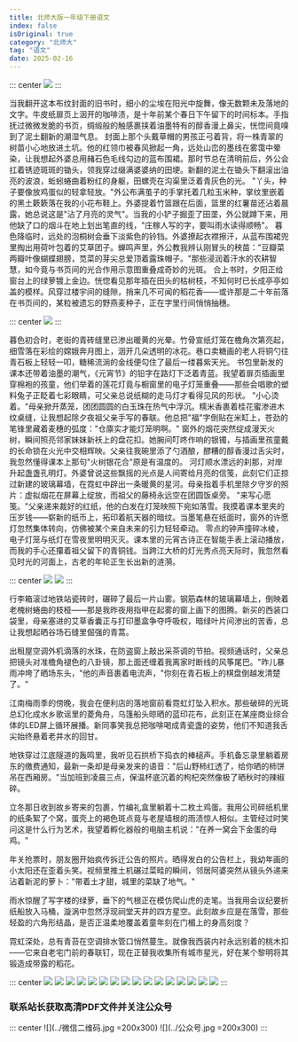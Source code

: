 ```yaml
---
title: 北师大版一年级下册语文
index: false
isOriginal: true
category: "北师大"
tag: "语文"
date: 2025-02-16
---
```


::: center
![](./一年级下册/北师大版语文一年级下_00.png)
:::

当我翻开这本布纹封面的旧书时，细小的尘埃在阳光中旋舞，像无数颗未及落地的文字。牛皮纸扉页上洇开的咖啡渍，是十年前某个春日下午留下的时间标本。手指抚过微微发脆的书页，绸缎般的触感裹挟着油墨特有的醇香漫上鼻尖，恍惚间竟嗅到了泥土翻新的潮湿气息。
封面上那个头戴草帽的男孩正弓着背，将一株青翠的树苗小心地放进土坑。他的红领巾被春风掀起一角，远处山峦的墨线在雾霭中晕染，让我想起外婆总用赭石色毛线勾边的蓝布围裙。那时节总在清明前后，外公会扛着锈迹斑斑的锄头，领我穿过缀满婆婆纳的田埂。新翻的泥土在锄头下翻滚出油亮的波浪，蚯蚓蜷曲着粉红的身躯，田螺壳在沟渠里泛着青灰色的光。
"丫头，种子要像放鸡蛋似的轻拿轻放。"外公布满茧子的手掌托着几粒玉米种，掌纹里嵌着的黑土簌簌落在我的小花布鞋上。外婆提着竹篮跟在后面，篮里的红薯苗还沾着晨露，她总说这是"沾了月亮的灵气"。当我的小铲子掘歪了田垄，外公就蹲下来，用他缺了口的烟斗在地上划出笔直的线，"庄稼人写的字，要叫雨水读得顺畅"。
暮色降临时，远处的泡桐树会垂下淡紫色的铃铛。外婆撩起衣襟擦汗，从蓝布围裙兜里掏出用荷叶包着的艾草团子。蝉鸣声里，外公教我辨认刚冒头的秧苗："豆瓣菜两瓣叶像蝴蝶翅膀，苋菜的芽尖总爱顶着露珠帽子。"那些浸润着汗水的农耕智慧，如今竟与书页间的光合作用示意图重叠成奇妙的光斑。
合上书时，夕阳正给窗台上的绿萝镀上金边。恍惚看见那年插在田头的枯树枝，不知何时已长成亭亭如盖的模样。风穿过楼宇间的缝隙，捎来几不可闻的稻花香——或许那是二十年前落在书页间的，某粒被遗忘的野燕麦种子，正在字里行间悄悄抽穗。

::: center
![](./一年级下册/北师大版语文一年级下_01.png)
:::

暮色初合时，老街的青砖缝里已渗出暖黄的光晕。竹骨宣纸灯笼在檐角次第亮起，细雪落在彩绘的嫦娥奔月图上，洇开几朵透明的冰花。巷口卖糖画的老人将铜勺往青石板上轻轻一叩，糖稀流淌的金线便勾住了最后一缕暮紫天光。
书包里新发的课本还带着油墨的潮气，《元宵节》的铅字在路灯下泛着青蓝。我望着扉页插画里穿棉袍的孩童，他们举着的莲花灯竟与橱窗里的电子灯笼重叠——那些会唱歌的塑料兔子正眨着七彩眼睛，可父亲总说纸糊的走马灯才看得见风的形状。
"小心烫着。"母亲掀开蒸笼，团团圆圆的白玉珠在热气中浮沉。糯米香裹着桂花蜜渗进木纹桌缝，让我想起除夕夜祖父亲手写的春联。他总把"福"字倒贴在米缸上，苍劲的笔锋里藏着麦穗的弧度："仓廪实才能灯笼明啊。"
窗外的烟花突然绽成漫天火树，瞬间照亮邻家妹妹新袄上的盘花扣。她腕间叮咚作响的银镯，与插画里孩童戴的长命锁在火光中交相辉映。父亲往我碗里添了勺酒酿，醪糟的醇香漫过舌尖时，我忽然懂得课本上那句"火树银花合"原是有温度的。
河灯顺水漂远的刹那，对岸升起盏盏孔明灯。外婆曾说这些飘摇的光点是人间寄给月亮的信笺，此刻它们正掠过新建的玻璃幕墙，在霓虹中辟出一条暖黄的星河。母亲指着手机里除夕守岁的照片：虚拟烟花在屏幕上绽放，而祖父的藤椅永远空在团圆饭桌旁。
"来写心愿笺。"父亲递来裁好的红纸，他的白发在灯笼映照下宛如落雪。我摸着课本里夹的压岁钱——崭新的纸币上，拓印着航天器的暗纹。当墨笔悬在纸面时，窗外的许愿灯忽然集体转向，仿佛被某个来自未来的引力轻轻牵动。
零点的钟声撞碎冰棱，电子灯笼与纸灯在雪夜里明明灭灭。课本里的元宵古诗正在智能手表上滚动播放，而我的手心还攥着祖父留下的青铜钱。当跨江大桥的灯光秀点亮天际时，我忽然看见时光的河面上，古老的年轮正生长出新的涟漪。

::: center
![](./一年级下册/北师大版语文一年级下_06.png)
![](./一年级下册/北师大版语文一年级下_07.png)
:::

行李箱滚过地铁站瓷砖时，碾碎了最后一片山雾。钢筋森林的玻璃幕墙上，倒映着老槐树蜷曲的枝桠——那是我昨夜用指甲在起雾的窗上画下的图腾。新买的西装口袋里，母亲塞进的艾草香囊正与打印墨盒争夺呼吸权，暗绿叶片间渗出的苦香，总让我想起晒谷场石缝里倔强的青蒿。

出租屋空调外机滴落的水珠，在防盗窗上敲出采茶调的节拍。视频通话时，父亲总把镜头对准檐角褪色的八卦镜，那上面还缠着我离家时断线的风筝尾巴。"昨儿暴雨冲垮了晒场东头，"他的声音裹着电流声，"你刻在青石板上的棋盘倒越发清楚了。"

江南梅雨季的傍晚，我会在便利店的落地窗前看霓虹灯坠入积水。那些破碎的光斑总幻化成水乡歌谣里的菱角舟，乌篷船头晾晒的蓝印花布，此刻正在某座商业综合体的LED屏上循环展播。新同事笑我总把咖啡喝成青瓷盏的姿势，他们不知道我舌尖始终悬着老井水的回甘。

地铁穿过江底隧道的轰鸣里，我听见石拱桥下捣衣的棒槌声。手机备忘录里躺着房东的缴费通知，最新一条却是母亲发来的语音："后山野柿红透了，给你晒的柿饼吊在西厢房。"当加班到凌晨三点，保温杯底沉着的枸杞突然像极了晒秋时的辣椒碎。

立冬那日收到故乡寄来的包裹，竹编礼盒里躺着十二枚土鸡蛋。我用公司碎纸机里的纸条絮了个窝，蛋壳上的褐色斑点竟与老屋墙根的雨渍惊人相似。主管经过时笑问这是什么行为艺术，我望着孵化器般的电脑主机说："在养一窝会下金蛋的母鸡。"

年关抢票时，朋友圈开始疯传拆迁公告的照片。晒得发白的公告栏上，我幼年画的小太阳还在歪着头笑。视频里推土机碾过菜畦的瞬间，邻居阿婆突然从镜头外递来沾着新泥的萝卜："带着土才甜，城里的菜缺了地气。"

雨水惊醒了写字楼的绿萝，垂下的气根正在模仿爬山虎的走笔。当我用会议纪要折纸船放入马桶，漩涡中忽然浮现祠堂天井的四方星空。此刻故乡应是在落雪，那些轻盈的六角形结晶，是否正温柔地覆盖着童年刻在门楣上的身高刻度？

霓虹深处，总有青苔在空调排水管口悄然蔓生。就像我西装内衬永远别着的桃木扣——它来自老宅门前的春联钉，现在正替我收集所有城市星光，好在某个黎明将其锻造成带露的稻花。

::: center
![](./一年级下册/北师大版语文一年级下_10.png)
![](./一年级下册/北师大版语文一年级下_12.png)
![](./一年级下册/北师大版语文一年级下_16.png)
![](./一年级下册/北师大版语文一年级下_18.png)
![](./一年级下册/北师大版语文一年级下_23.png)
![](./一年级下册/北师大版语文一年级下_27.png)
![](./一年级下册/北师大版语文一年级下_28.png)
![](./一年级下册/北师大版语文一年级下_32.png)
![](./一年级下册/北师大版语文一年级下_33.png)
![](./一年级下册/北师大版语文一年级下_55.png)
![](./一年级下册/北师大版语文一年级下_57.png)
![](./一年级下册/北师大版语文一年级下_74.png)
![](./一年级下册/北师大版语文一年级下_75.png)
![](./一年级下册/北师大版语文一年级下_79.png)
![](./一年级下册/北师大版语文一年级下_85.png)
![](./一年级下册/北师大版语文一年级下_90.png)
:::


### 联系站长获取高清PDF文件并关注公众号
::: center
![](../微信二维码.jpg =200x300)
![](../公众号.jpg =200x300)
:::
